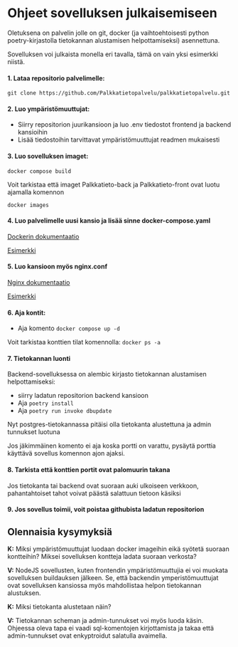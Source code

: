 # Ohjeet sovelluksen julkaisemiseen

Oletuksena on palvelin jolle on git, docker (ja vaihtoehtoisesti python poetry-kirjastolla tietokannan alustamisen helpottamiseksi) asennettuna.

Sovelluksen voi julkaista monella eri tavalla, tämä on vain yksi esimerkki niistä.

#### 1. Lataa repositorio palvelimelle:
```git clone https://github.com/Palkkatietopalvelu/palkkatietopalvelu.git```

#### 2. Luo ympäristömuuttujat:
- Siirry repositorion juurikansioon ja luo .env tiedostot frontend ja backend kansioihin
- Lisää tiedostoihin tarvittavat ympäristömuuttujat readmen mukaisesti 

#### 3. Luo sovelluksen imaget:

```docker compose build```

Voit tarkistaa että imaget Palkkatieto-back ja Palkkatieto-front ovat luotu ajamalla komennon 

```docker images```

#### 4. Luo palvelimelle uusi kansio ja lisää sinne docker-compose.yaml

[Dockerin dokumentaatio](https://docs.docker.com/compose/)

[Esimerkki](https://github.com/Palkkatietopalvelu/palkkatietopalvelu/blob/main/documents/Julkaisu/docker-compose.yaml)

#### 5. Luo kansioon myös nginx.conf

[Nginx dokumentaatio](https://www.nginx.com/resources/wiki/start/)

[Esimerkki](https://github.com/Palkkatietopalvelu/palkkatietopalvelu/blob/main/documents/Julkaisu/nginx.conf)

#### 6. Aja kontit:

- Aja komento ```docker compose up -d```

Voit tarkistaa konttien tilat komennolla:
```docker ps -a```

#### 7. Tietokannan luonti

Backend-sovelluksessa on alembic kirjasto tietokannan alustamisen helpottamiseksi:

- siirry ladatun repositorion backend kansioon
- Aja ```poetry install```
- Aja ```poetry run invoke dbupdate ```

Nyt postgres-tietokannassa pitäisi olla tietokanta alustettuna ja admin tunnukset luotuna

Jos jäkimmäinen komento ei aja koska portti on varattu, pysäytä porttia käyttävä sovellus komennon ajon ajaksi.

#### 8. Tarkista että konttien portit ovat palomuurin takana

Jos tietokanta tai backend ovat suoraan auki ulkoiseen verkkoon, pahantahtoiset tahot voivat päästä salattuun tietoon käsiksi

#### 9. Jos sovellus toimii, voit poistaa githubista ladatun repositorion

## Olennaisia kysymyksiä

**K:** Miksi ympäristömuuttujat luodaan docker imageihin eikä syötetä suoraan kontteihin? Miksei sovelluksen kontteja ladata suoraan verkosta?

**V:** NodeJS sovellusten, kuten frontendin ympäristömuuttujia ei voi muokata sovelluksen buildauksen jälkeen. Se, että backendin ymperistömuuttujat ovat sovelluksen kansiossa myös mahdollistaa helpon tietokannan alustuksen.

**K:** Miksi tietokanta alustetaan näin?

**V:** Tietokannan scheman ja admin-tunnukset voi myös luoda käsin. Ohjeessa oleva tapa ei vaadi sql-komentojen kirjottamista ja takaa että admin-tunnukset ovat enkyptroidut salatulla avaimella.
